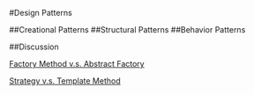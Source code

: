 #Design Patterns

##Creational Patterns
##Structural Patterns
##Behavior Patterns

##Discussion

[Factory Method v.s. Abstract Factory](factory-method-vs-abstract-factory.md)

[Strategy v.s. Template Method](strategy-vs-template-method.md)
